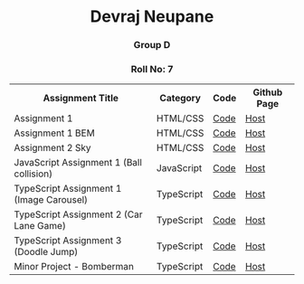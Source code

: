 <div align="center">
    <h1 align="center">Devraj Neupane</h1>
    <h3 align="center">Group D</h3>
    <h3 align="center">Roll No: 7</h3>
</div>

<div align="center" style="margin-inline: auto; width: fit-content">
  <table>
    <tr>
        <th>Assignment Title</th>
        <th>Category</th>
        <th>Code</th>
        <th>Github Page</th>
    </tr>
    <tr>
      <td>Assignment 1</td>
      <td>HTML/CSS</td>
      <!-- TODO: There must be some way to provide relative links for folders and files within same repo -->
      <td><a href="https://github.com/devrajneupane/LFSWEF/tree/main/Day1" target="_blank">Code</a></td>
      <td><a href="https://devrajneupane.github.io/LFSWEF/Day1/index.html" target="_blank">Host</a></td>
    </tr>
    <tr>
      <td>Assignment 1 BEM</td>
      <td>HTML/CSS</td>
      <td><a href="https://github.com/devrajneupane/LFSWEF/tree/bem/Day1" target="_blank">Code</a></td>
      <td><a href="https://devrajneupane.github.io/LFSWEF/Day1/index.html" target="_blank">Host</a></td>
    </tr>
    <tr>
      <td>Assignment 2 Sky</td>
      <td>HTML/CSS</td>
      <td><a href="https://github.com/devrajneupane/Final-Assignment-Sky" target="_blank">Code</a></td>
      <td><a href="https://devrajneupane.github.io/Final-Assignment-Sky/" target="_blank">Host</a></td>
    </tr>
    <tr>
      <td>JavaScript Assignment 1 (Ball collision)</td>
      <td>JavaScript</td>
      <td><a href="https://github.com/devrajneupane/LFSWEF/tree/main/ball_collision" target="_blank">Code</a></td>
      <td><a href="https://devrajneupane.github.io/LFSWEF/ball_collision/index.html" target="_blank">Host</a></td>
    </tr>
    <tr>
      <td>TypeScript Assignment 1 (Image Carousel)</td>
      <td>TypeScript</td>
      <td><a href="https://github.com/devrajneupane/LFSWEF/tree/main/image_carousel" target="_blank">Code</a></td>
      <td><a href="https://devrajneupane.github.io/LFSWEF/image_carousel/index.html" target="_blank">Host</a></td>
    </tr>
    <tr>
      <td>TypeScript Assignment 2 (Car Lane Game)</td>
      <td>TypeScript</td>
      <td><a href="https://github.com/devrajneupane/Car-Lane-Game" target="_blank">Code</a></td>
      <td><a href="https://devrajneupane.github.io/Car-Lane-Game" target="_blank">Host</a></td>
    </tr>
    <tr>
      <td>TypeScript Assignment 3 (Doodle Jump)</td>
      <td>TypeScript</td>
      <td><a href="https://github.com/devrajneupane/Doodle-Jump-Game" target="_blank">Code</a></td>
      <td><a href="https://devrajneupane.github.io/Doodle-Jump-Game/" target="_blank">Host</a></td>
    </tr>
    <tr>
      <td>Minor Project - Bomberman</td>
      <td>TypeScript</td>
      <td><a href="https://github.com/devrajneupane/Bomberman" target="_blank">Code</a></td>
      <td><a href="https://devrajneupane.github.io/Bomberman/" target="_blank">Host</a></td>
    </tr>
  </table>
</div>
